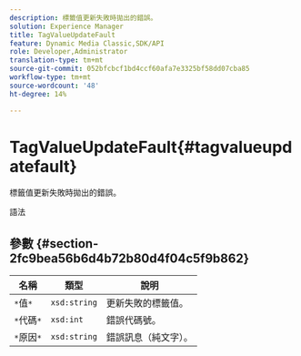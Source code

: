 ```yaml
---
description: 標籤值更新失敗時拋出的錯誤。
solution: Experience Manager
title: TagValueUpdateFault
feature: Dynamic Media Classic,SDK/API
role: Developer,Administrator
translation-type: tm+mt
source-git-commit: 052bfcbcf1bd4ccf60afa7e3325bf58dd07cba85
workflow-type: tm+mt
source-wordcount: '48'
ht-degree: 14%

---
```



# TagValueUpdateFault{#tagvalueupdatefault}

標籤值更新失敗時拋出的錯誤。

語法

## 參數 {#section-2fc9bea56b6d4b72b80d4f04c5f9b862}

| 名稱 | 類型 | 說明 |
|---|---|---|
| `*`值`*` | `xsd:string` | 更新失敗的標籤值。 |
| `*`代碼`*` | `xsd:int` | 錯誤代碼號。 |
| `*`原因`*` | `xsd:string` | 錯誤訊息（純文字）。 |


